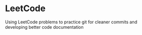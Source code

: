 # LeetCode
Using LeetCode problems to practice git for cleaner commits and developing better code documentation
